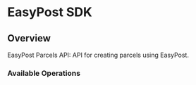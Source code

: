 # EasyPost SDK

## Overview

EasyPost Parcels API: API for creating parcels using EasyPost.

### Available Operations

